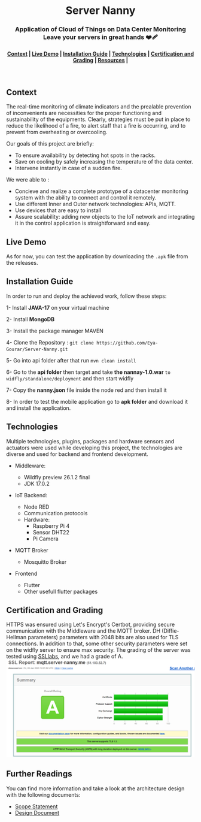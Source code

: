 <h1 align="center">
  <br>
	Server Nanny
</h1>
<h3 align="center">
  Application of Cloud of Things on Data Center Monitoring</br>
  Leave your servers in great hands ❤️‍🩹
</h3>
<div align="center">
  <h4>
    <a href="#Context">Context</a> |
    <a href="#Live-Demo">Live Demo</a> |
    <a href="#Installation-Guide">Installation Guide</a> |
    <a href="#Technologies">Technologies</a> |
    <a href="#Certification-and-Grading">Certification and Grading</a> |
    <a href="#Further-Readings">Resources</a> |
  </h4>
</div>
<br>

## Context
The real-time monitoring of climate indicators and the prealable prevention of inconvenients are necessities for the proper functioning and sustainability of the equipments. Clearly, strategies must be put in place to reduce the likelihood of a fire, to alert staff that a fire is occurring, and to prevent from overheating or overcooling.

Our goals of this project are briefly: 
- To ensure availability by detecting hot spots in the racks.
- Save on cooling by safely increasing the temperature of the data center.
- Intervene instantly in case of a sudden fire.

We were able to :
- Concieve and realize a complete prototype of a datacenter monitoring system with the ability to connect and control it remotely.
- Use different Inner and Outer network technologies: APIs, MQTT.
- Use devices that are easy to install
- Assure scalability: adding new objects to the IoT network and integrating it in the control application is straightforward and easy.
## Live Demo
As for now, you can test the application by downloading the `.apk` file from the releases.
## Installation Guide

In order to  run and deploy the achieved work, follow these steps:

1- Install **JAVA-17** on your virtual machine

2- Install **MongoDB**

3- Install the package manager MAVEN

4- Clone the Repository :
 `git clone https://github.com/Eya-Gourar/Server-Nanny.git`

5- Go into api folder after that run `mvn clean install`

6- Go to the  **api folder** then target and take  **the nannay-1.0.war** `to widfly/standalone/deployment`  and then  start widfly 

7- Copy the **nanny.json** file inside the node red and then install it

8- In order to test the mobile application go  to **apk folder** and  download it and install the  application.

## Technologies
Multiple technologies, plugins, packages and hardware sensors and actuators were used while developing this project, the technologies are diverse and used for backend and frontend development.
- Middleware:
    - Wildfly preview 26.1.2 final
    - JDK 17.0.2

- IoT Backend:
  - Node RED
  - Communication protocols
  - Hardware:
    - Raspberry Pi 4
    - Sensor DHT22
    - Pi Camera

- MQTT Broker
  - Mosquitto Broker
- Frontend
  - Flutter
  - Other usefull flutter packages


## Certification and Grading
HTTPS was ensured using Let's Encrypt's Certbot, providing secure communication with the Middleware and the MQTT broker. DH (Diffie-Hellman parameters) parameters with 2048 bits are also used for TLS connections. In addition to that, some other security parameters were set on the widfly server to ensure max security.
The grading of the server was tested using [SSLlabs](https://www.ssllabs.com/), and we had a grade of A.
![Alt text](./frontend/images/grade.png)

## Further Readings
You can find more information and take a look at the architecture design with the following documents:
-  [Scope Statement](docs/Design_Document___Eya_Gourar___Ramzi_Afli.pdf)
-  [Design Document](docs/Scope_Statement___Eya_Gourar___Ramzi_Afli.pdf)


